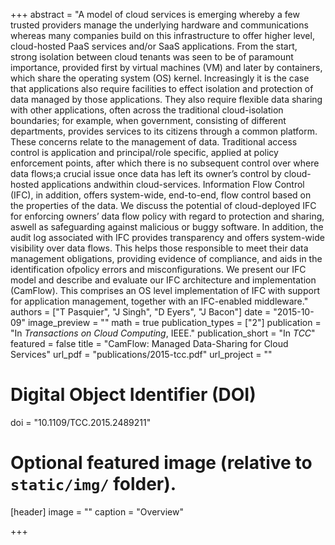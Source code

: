 +++
abstract = "A model of cloud services is emerging whereby a few trusted providers manage the underlying hardware and communications whereas many companies build on this infrastructure to offer higher level, cloud-hosted PaaS services and/or SaaS applications. From the start, strong isolation between cloud tenants was seen to be of paramount importance, provided first by virtual machines (VM) and later by containers, which share the operating system (OS) kernel. Increasingly it is the case that applications also require facilities to effect isolation and protection of data managed by those applications. They also require flexible data sharing with other applications, often across the traditional cloud-isolation boundaries; for example, when government, consisting of different departments, provides services to its citizens through a common platform. These concerns relate to the management of data. Traditional access control is application and principal/role specific, applied at policy enforcement points, after which there is no subsequent control over where data flows;a crucial issue once data has left its owner’s control by cloud-hosted applications andwithin cloud-services. Information Flow Control (IFC), in addition, offers system-wide, end-to-end, flow control based on the properties of the data. We discuss the potential of cloud-deployed IFC for enforcing owners’ data flow policy with regard to protection and sharing, aswell as safeguarding against malicious or buggy software. In addition, the audit log associated with IFC provides transparency and offers system-wide visibility over data flows. This helps those responsible to meet their data management obligations, providing evidence of compliance, and aids in the identification ofpolicy errors and misconfigurations. We present our IFC model and describe and evaluate our IFC architecture and implementation (CamFlow). This comprises an OS level implementation of IFC with support for application management, together with an IFC-enabled middleware."
authors = ["T Pasquier", "J Singh", "D Eyers", "J Bacon"]
date = "2015-10-09"
image_preview = ""
math = true
publication_types = ["2"]
publication = "In *Transactions on Cloud Computing*, IEEE."
publication_short = "In *TCC*"
featured = false
title = "CamFlow: Managed Data-Sharing for Cloud Services"
url_pdf = "publications/2015-tcc.pdf"
url_project = ""

# Digital Object Identifier (DOI)
doi = "10.1109/TCC.2015.2489211"

# Optional featured image (relative to `static/img/` folder).
[header]
image = ""
caption = "Overview"

+++
